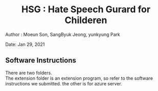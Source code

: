 
<h1 align="center">HSG : Hate Speech Gurard for Childeren </h1>

Author : Moeun Son, SangByuk Jeong, yunkyung Park
<p></p>
Date: Jan 29, 2021
<p></p>


## Software Instructions 

There are two folders. <br>
The extension folder is an extension program, so refer to the software instructions we submitted. 
the other is for azure server.<br>

